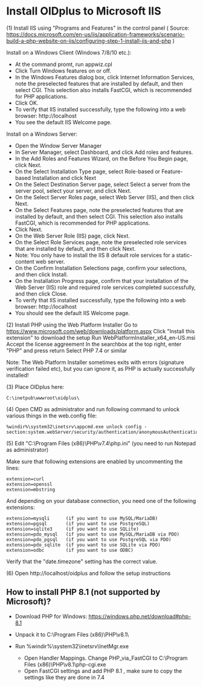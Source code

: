 
Install OIDplus to Microsoft IIS
================================

(1) Install IIS using "Programs and Features" in the control panel
( Source: https://docs.microsoft.com/en-us/iis/application-frameworks/scenario-build-a-php-website-on-iis/configuring-step-1-install-iis-and-php )

Install on a Windows Client (Windows 7/8/10 etc.):
- At the command promt, run appwiz.cpl
- Click Turn Windows features on or off.
- In the Windows Features dialog box, click Internet Information Services, note the preselected features that are installed by default, and then select CGI. This selection also installs FastCGI, which is recommended for PHP applications.
- Click OK.
- To verify that IIS installed successfully, type the following into a web browser: http://localhost
- You see the default IIS Welcome page.
		
Install on a Windows Server:
- Open the Window Server Manager
- In Server Manager, select Dashboard, and click Add roles and features.
- In the Add Roles and Features Wizard, on the Before You Begin page, click Next.
- On the Select Installation Type page, select Role-based or Feature-based Installation and click Next
- On the Select Destination Server page, select Select a server from the server pool, select your server, and click Next.
- On the Select Server Roles page, select Web Server (IIS), and then click Next.
- On the Select Features page, note the preselected features that are installed by default, and then select CGI. This selection also installs FastCGI, which is recommended for PHP applications.
- Click Next.
- On the Web Server Role (IIS) page, click Next.
- On the Select Role Services page, note the preselected role services that are installed by default, and then click Next.
- Note: You only have to install the IIS 8 default role services for a static-content web server.
- On the Confirm Installation Selections page, confirm your selections, and then click Install.
- On the Installation Progress page, confirm that your installation of the Web Server (IIS) role and required role services completed successfully, and then click Close.
- To verify that IIS installed successfully, type the following into a web browser: http://localhost
- You should see the default IIS Welcome page.

(2) Install PHP using the Web Platform Installer
Go to https://www.microsoft.com/web/downloads/platform.aspx
Click "Install this extension" to download the setup
Run WebPlatformInstaller_x64_en-US.msi
Accept the license aggreement
In the searchbox at the top right, enter "PHP" and press return
Select PHP 7.4 or similar

Note: The Web Platform Installer sometimes exits with errors (signature verification failed etc),
but you can ignore it, as PHP is actually successfully installed!

(3) Place OIDplus here:

	C:\inetpub\wwwroot\oidplus\

(4) Open CMD as administrator and run following command to unlock various things in the web.config file:

	%windir%\system32\inetsrv\appcmd.exe unlock config -section:system.webServer/security/authentication/anonymousAuthentication

(5) Edit "C:\Program Files (x86)\PHP\v7.4\php.ini" (you need to run Notepad as administrator)

Make sure that following extensions are enabled by uncommenting the lines:

	extension=curl
	extension=openssl
	extension=mbstring

And depending on your database connection, you need one of the following extensions:

	extension=mysqli      (if you want to use MySQL/MariaDB)
	extension=pgsql       (if you want to use PostgreSQL)
	extension=sqlite3     (if you want to use SQLite)
	extension=pdo_mysql   (if you want to use MySQL/MariaDB via PDO)
	extension=pdo_pgsql   (if you want to use PostgreSQL via PDO)
	extension=pdo_sqlite  (if you want to use SQLite via PDO)
	extension=odbc        (if you want to use ODBC)
	
Verify that the "date.timezone" setting has the correct value.

(6) Open http://localhost/oidplus and follow the setup instructions


How to install PHP 8.1 (not supported by Microsoft)?
----------------------------------------------------

- Download PHP for Windows: https://windows.php.net/download#php-8.1

- Unpack it to C:\Program Files (x86)\PHP\v8.1\

- Run  %windir%\system32\inetsrv\InetMgr.exe
    - Open Handler Mappings. Change PHP_via_FastCGI to C:\Program Files (x86)\PHP\v8.1\php-cgi.exe
    - Open FastCGI settings and add PHP 8.1 , make sure to copy the settings like they are done in 7.4

	